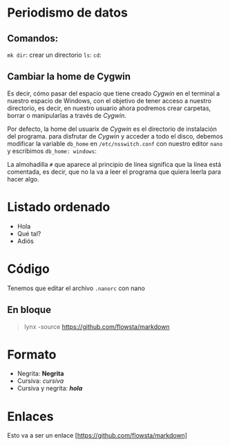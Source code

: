 # Periodismo de datos

## Comandos:
`mk dir`: crear un directorio
`ls`: 
`cd`:

## Cambiar la home de Cygwin
Es decir, cómo pasar del espacio que tiene creado *Cygwin* en el terminal  a nuestro espacio de Windows, con el objetivo de tener acceso a nuestro directorio, es decir, en nuestro usuario ahora podremos crear carpetas, borrar o manipularlas a través de *Cygwin*.

Por defecto, la home del usuarix de *Cygwin* es el directorio de instalación del programa.
para disfrutar de *Cygwin* y acceder a todo el disco, debemos modificar la variable `db_home` en `/etc/nsswitch.conf` con nuestro editor `nano` y escribimos `db_home: windows`:

La almohadilla `#` que aparece al principio de línea significa que la línea está comentada, es decir, que no la va a leer el programa que quiera leerla para hacer algo.


# Listado ordenado
- Hola
- Qué tal?
- Adiós

# Código
Tenemos que editar el archivo `.nanorc` con nano
## En bloque

> lynx -source https://github.com/flowsta/markdown

# Formato
- Negrita: **Negrita**
- Cursiva: *cursiva*
- Cursiva y negrita: ***hola***

# Enlaces
Esto va a ser un enlace [https://github.com/flowsta/markdown] 
